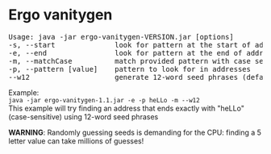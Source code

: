 <h1>Ergo vanitygen</h1>

<pre>
Usage: java -jar ergo-vanitygen-VERSION.jar [options]
-s, --start              look for pattern at the start of addresses
-e, --end                look for pattern at the end of addresses
-m, --matchCase          match provided pattern with case sensitivity
-p, --pattern [value]    pattern to look for in addresses
--w12                    generate 12-word seed phrases (default is 24)
</pre>

Example:
<br>
`java -jar ergo-vanitygen-1.1.jar -e -p heLLo -m --w12`
<br>
This example will try finding an address that ends exactly with "heLLo" (case-sensitive) using 12-word seed phrases

<b>WARNING</b>: Randomly guessing seeds is demanding for the CPU: finding a 5 letter value can take millions of guesses!
